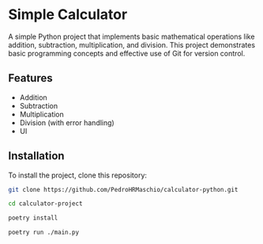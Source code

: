 # Simple Calculator

A simple Python project that implements basic mathematical operations like addition, subtraction, multiplication, and division. This project demonstrates basic programming concepts and effective use of Git for version control.

## Features

- Addition
- Subtraction
- Multiplication
- Division (with error handling)
- UI

## Installation

To install the project, clone this repository:

```bash
git clone https://github.com/PedroHRMaschio/calculator-python.git

cd calculator-project

poetry install

poetry run ./main.py
